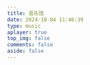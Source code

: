 ```yaml
---
title: 音乐馆
date: 2024-10-04 11:46:39
type: music
aplayer: true
top_img: false
comments: false
aside: false
---
```

